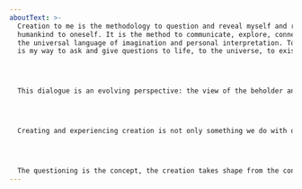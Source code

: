 ```yaml
---
aboutText: >-
  Creation to me is the methodology to question and reveal myself and reveal
  humankind to oneself. It is the method to communicate, explore, connect via
  the universal language of imagination and personal interpretation. To create
  is my way to ask and give questions to life, to the universe, to existence. 




  This dialogue is an evolving perspective: the view of the beholder and view of the creator are often different. This makes it an ever-evolving conversation. In the end the viewer becomes the participant and completes the work as they become the creator of their own self. 




  Creating and experiencing creation is not only something we do with our sight, but rather with all of our faculties. Our nerves, instincts, memories and senses in relation to our awareness of existing. All the while becoming aware and understanding there are more views possible, for you to apply or to acknowledge. Or just to question. 




  The questioning is the concept, the creation takes shape from the concept and moulds into any form the exploration allows.
---
```

